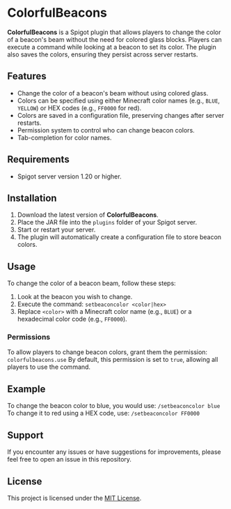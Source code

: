 # ColorfulBeacons

**ColorfulBeacons** is a Spigot plugin that allows players to change the color of a beacon's beam without the need for colored glass blocks. Players can execute a command while looking at a beacon to set its color. The plugin also saves the colors, ensuring they persist across server restarts.

## Features

- Change the color of a beacon's beam without using colored glass.
- Colors can be specified using either Minecraft color names (e.g., `BLUE`, `YELLOW`) or HEX codes (e.g., `FF0000` for red).
- Colors are saved in a configuration file, preserving changes after server restarts.
- Permission system to control who can change beacon colors.
- Tab-completion for color names.

## Requirements

- Spigot server version 1.20 or higher.

## Installation

1. Download the latest version of **ColorfulBeacons**.
2. Place the JAR file into the `plugins` folder of your Spigot server.
3. Start or restart your server.
4. The plugin will automatically create a configuration file to store beacon colors.

## Usage

To change the color of a beacon beam, follow these steps:

1. Look at the beacon you wish to change.
2. Execute the command: `setbeaconcolor <color|hex>`
3. Replace `<color>` with a Minecraft color name (e.g., `BLUE`) or a hexadecimal color code (e.g., `FF0000`).

### Permissions

To allow players to change beacon colors, grant them the permission: `colorfulbeacons.use`
By default, this permission is set to `true`, allowing all players to use the command.

## Example

To change the beacon color to blue, you would use: `/setbeaconcolor blue`
To change it to red using a HEX code, use: `/setbeaconcolor FF0000`

## Support

If you encounter any issues or have suggestions for improvements, please feel free to open an issue in this repository.

## License

This project is licensed under the [MIT License](LICENSE).
